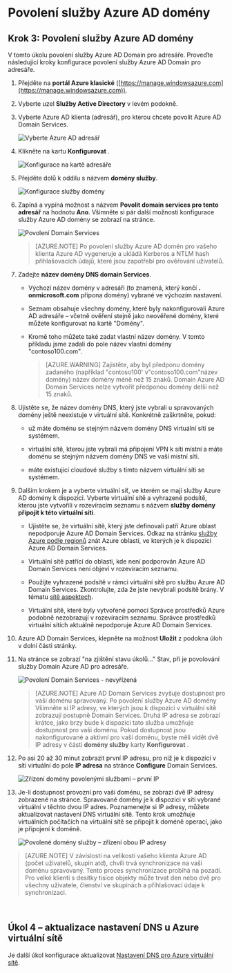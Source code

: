 <properties
    pageTitle="Azure AD Domain Services: Povolení služby Azure AD domény | Microsoft Azure"
    description="Začínáme s Azure Active Directory Domain Services"
    services="active-directory-ds"
    documentationCenter=""
    authors="mahesh-unnikrishnan"
    manager="stevenpo"
    editor="curtand"/>

<tags
    ms.service="active-directory-ds"
    ms.workload="identity"
    ms.tgt_pltfrm="na"
    ms.devlang="na"
    ms.topic="get-started-article"
    ms.date="10/19/2016"
    ms.author="maheshu"/>

# <a name="enable-azure-ad-domain-services"></a>Povolení služby Azure AD domény

## <a name="task-3-enable-azure-ad-domain-services"></a>Krok 3: Povolení služby Azure AD domény
V tomto úkolu povolení služby Azure AD Domain pro adresáře. Proveďte následující kroky konfigurace povolení služby Azure AD Domain pro adresáře.

1. Přejděte na **portál Azure klasické** ([https://manage.windowsazure.com](https://manage.windowsazure.com)).

2. Vyberte uzel **Služby Active Directory** v levém podokně.

3. Vyberte Azure AD klienta (adresář), pro kterou chcete povolit Azure AD Domain Services.

    ![Vyberte Azure AD adresář](./media/active-directory-domain-services-getting-started/select-aad-directory.png)

4. Klikněte na kartu **Konfigurovat** .

    ![Konfigurace na kartě adresáře](./media/active-directory-domain-services-getting-started/configure-tab.png)

5. Přejděte dolů k oddílu s názvem **domény služby**.

    ![Konfigurace služby domény](./media/active-directory-domain-services-getting-started/domain-services-configuration.png)

6. Zapíná a vypíná možnost s názvem **Povolit domain services pro tento adresář** na hodnotu **Ano**. Všimněte si pár další možnosti konfigurace služby Azure AD domény se zobrazí na stránce.

    ![Povolení Domain Services](./media/active-directory-domain-services-getting-started/enable-domain-services.png)

    > [AZURE.NOTE] Po povolení služby Azure AD domén pro vašeho klienta Azure AD vygeneruje a ukládá Kerberos a NTLM hash přihlašovacích údajů, které jsou zapotřebí pro ověřování uživatelů.

7. Zadejte **název domény DNS domain Services**.

   - Výchozí název domény v adresáři (to znamená, který končí **. onmicrosoft.com** přípona domény) vybrané ve výchozím nastavení.

   - Seznam obsahuje všechny domény, které byly nakonfigurovali Azure AD adresáře – včetně ověření stejně jako neověřené domény, které můžete konfigurovat na kartě "Domény".

   - Kromě toho můžete také zadat vlastní název domény. V tomto příkladu jsme zadali do pole název vlastní domény "contoso100.com".

     > [AZURE.WARNING] Zajistěte, aby byl předponu domény zadaného (například "contoso100' v"contoso100.com"název domény) název domény méně než 15 znaků. Domain Azure AD Domain Services nelze vytvořit předponou domény delší než 15 znaků.

8. Ujistěte se, že název domény DNS, který jste vybrali u spravovaných domény ještě neexistuje v virtuální sítě. Konkrétně zaškrtněte, pokud:

   - už máte doménu se stejným názvem domény DNS virtuální síti se systémem.

   - virtuální sítě, kterou jste vybrali má připojení VPN k síti místní a máte doménu se stejným názvem domény DNS ve vaší místní síti.

   - máte existující cloudové služby s tímto názvem virtuální síti se systémem.

9. Dalším krokem je a vyberte virtuální síť, ve kterém se mají služby Azure AD domény k dispozici. Vyberte virtuální sítě a vyhrazené podsítě, kterou jste vytvořili v rozevíracím seznamu s názvem **služby domény připojit k této virtuální síti**.

   - Ujistěte se, že virtuální sítě, který jste definovali patří Azure oblast nepodporuje Azure AD Domain Services. Odkaz na stránku [služby Azure podle regionů](https://azure.microsoft.com/regions/#services/) znát Azure oblasti, ve kterých je k dispozici Azure AD Domain Services.

   - Virtuální sítě patřící do oblasti, kde není podporován Azure AD Domain Services není objeví v rozevíracím seznamu.
   
   - Použijte vyhrazené podsítě v rámci virtuální sítě pro službu Azure AD Domain Services. Zkontrolujte, zda že jste nevybrali podsítě brány. V tématu [sítě aspektech](active-directory-ds-networking.md). 

   - Virtuální sítě, které byly vytvořené pomocí Správce prostředků Azure podobně nezobrazují v rozevíracím seznamu. Správce prostředků virtuální sítích aktuálně nepodporuje Azure AD Domain Services.

10. Azure AD Domain Services, klepněte na možnost **Uložit** z podokna úloh v dolní části stránky.

11. Na stránce se zobrazí "na zjištění stavu úkolů..." Stav, při je povolování služby Domain Azure AD pro adresáře.

    ![Povolení Domain Services - nevyřízená](./media/active-directory-domain-services-getting-started/enable-domain-services-pendingstate.png)

    > [AZURE.NOTE] Azure AD Domain Services zvyšuje dostupnost pro vaši doménu spravovaný. Po povolení služby Azure AD domény Všimněte si IP adresy, ve kterých jsou k dispozici v virtuální sítě zobrazují postupně Domain Services. Druhá IP adresa se zobrazí krátce, jako brzy bude k dispozici tato služba umožňuje dostupnost pro vaši doménu. Pokud dostupnost jsou nakonfigurované a aktivní pro vaši doménu, byste měli vidět dvě IP adresy v části **domény služby** karty **Konfigurovat** .

12. Po asi 20 až 30 minut zobrazit první IP adresu, pro niž je k dispozici v síti virtuální do pole **IP adresa** na stránce **Configure** Domain Services.

    ![Zřízení domény povolenými službami – první IP](./media/active-directory-domain-services-getting-started/domain-services-enabled-firstdc-available.png)

13. Je-li dostupnost provozní pro vaši doménu, se zobrazí dvě IP adresy zobrazené na stránce. Spravované domény je k dispozici v síti vybrané virtuální v těchto dvou IP adres. Poznamenejte si IP adresy, můžete aktualizovat nastavení DNS virtuální sítě. Tento krok umožňuje virtuálních počítačích na virtuální sítě se připojit k doméně operací, jako je připojení k doméně.

    ![Povolené domény služby – zřízení obou IP adresy](./media/active-directory-domain-services-getting-started/domain-services-enabled-bothdcs-available.png)

> [AZURE.NOTE] V závislosti na velikosti vašeho klienta Azure AD (počet uživatelů, skupin atd), chvíli trvá synchronizace na vaši doménu spravovaný. Tento proces synchronizace probíhá na pozadí. Pro velké klienti s desítky tisíce objekty může trvat den nebo dvě pro všechny uživatele, členství ve skupinách a přihlašovací údaje k synchronizaci.

<br>

## <a name="task-4---update-dns-settings-for-the-azure-virtual-network"></a>Úkol 4 – aktualizace nastavení DNS u Azure virtuální sítě
Je další úkol konfigurace aktualizovat [Nastavení DNS pro Azure virtuální sítě](active-directory-ds-getting-started-dns.md).
